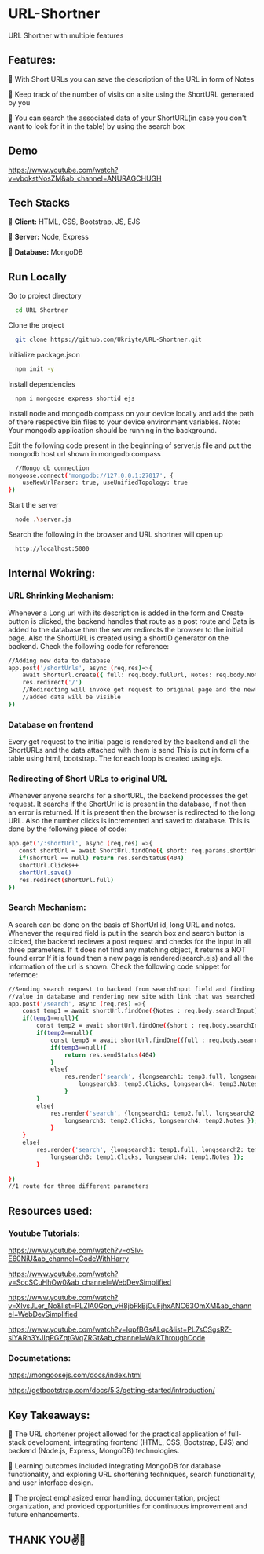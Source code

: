 # URL-Shortner

URL Shortner with multiple features 

## Features:

🍡 With Short URLs you can save the description of the URL in form of Notes

🍡 Keep track of the number of visits on a site using the ShortURL generated by you

🍡 You can search the associated data of your ShortURL(in case you don't want to look for it in the table) by using the search box

## Demo

https://www.youtube.com/watch?v=vbokstNosZM&ab_channel=ANURAGCHUGH

## Tech Stacks

🦕 **Client:** HTML, CSS, Bootstrap, JS, EJS

🦕 **Server:** Node, Express

🦕 **Database:** MongoDB

## Run Locally

Go to project directory

```bash
  cd URL Shortner
```

Clone the project

```bash
  git clone https://github.com/Ukriyte/URL-Shortner.git
```

Initialize package.json

```bash
  npm init -y
```

Install dependencies

```bash
  npm i mongoose express shortid ejs
```

Install node and mongodb compass on your device locally and add the path of there respective bin files to your device environment variables.
Note: Your mongodb application should be running in the background.

Edit the following code present in the beginning of server.js file and put the mongodb host url shown in mongodb compass

```bash
  //Mongo db connection
mongoose.connect('mongodb://127.0.0.1:27017', {
    useNewUrlParser: true, useUnifiedTopology: true
})

```
Start the server

```bash
  node .\server.js
```

Search the following in the browser and URL shortner will open up

```bash
  http://localhost:5000
```

## Internal Wokring:

### URL Shrinking Mechanism:

Whenever a Long url with its description is added in the form and Create button is clicked, the backend handles that route
as a post route and Data is added to the database then the server redirects the browser to the initial page. Also the ShortURL is created using
a shortID generator on the backend. Check the following code for reference:

```bash
//Adding new data to database
app.post('/shortUrls', async (req,res)=>{
    await ShortUrl.create({ full: req.body.fullUrl, Notes: req.body.Notes})
    res.redirect('/')
    //Redirecting will invoke get request to original page and the newly
    //added data will be visible
})
```

### Database on frontend

Every get request to the initial page is rendered by the backend and all the ShortURLs and the data attached with them is send
This is put in form of a table using html, bootstrap. The for.each loop is created using ejs.

### Redirecting of Short URLs to original URL

Whenever anyone searchs for a shortURL, the backend processes the get request. It searchs if the ShortUrl id is present in the database,
 if not then an error is returned. If it is present then the browser is redirected to the long URL. Also the number clicks is incremented and saved to database. This is done by the following piece of code:
 
 ```bash
 app.get('/:shortUrl', async (req,res) =>{
    const shortUrl = await ShortUrl.findOne({ short: req.params.shortUrl})
    if(shortUrl == null) return res.sendStatus(404)
    shortUrl.Clicks++
    shortUrl.save()
    res.redirect(shortUrl.full)
})
```
     
### Search Mechanism:

A search can be done on the basis of ShortUrl id, long URL and notes. Whenever the required field is put in the search box and search button is clicked,
the backend recieves a post request and checks for the input in all three parameters. If it does not find any matching object, it returns a NOT found error
If it is found then a new page is rendered(search.ejs) and all the information of the url is shown. Check the following code snippet for refernce:

```bash
//Sending search request to backend from searchInput field and finding matching
//value in database and rendering new site with link that was searched for
app.post('/search', async (req,res) =>{
    const temp1 = await shortUrl.findOne({Notes : req.body.searchInput}) 
    if(temp1==null){
        const temp2 = await shortUrl.findOne({short : req.body.searchInput}) 
        if(temp2==null){
            const temp3 = await shortUrl.findOne({full : req.body.searchInput})
            if(temp3==null){
                return res.sendStatus(404)
            }
            else{
                res.render('search', {longsearch1: temp3.full, longsearch2: temp3.short,
                    longsearch3: temp3.Clicks, longsearch4: temp3.Notes });
                } 
        }
        else{
            res.render('search', {longsearch1: temp2.full, longsearch2: temp2.short,
                longsearch3: temp2.Clicks, longsearch4: temp2.Notes });
            }
    }
    else{
        res.render('search', {longsearch1: temp1.full, longsearch2: temp1.short,
            longsearch3: temp1.Clicks, longsearch4: temp1.Notes });
        }
    
})
//1 route for three different parameters
```
## Resources used:

### Youtube Tutorials:

https://www.youtube.com/watch?v=oSIv-E60NiU&ab_channel=CodeWithHarry

https://www.youtube.com/watch?v=SccSCuHhOw0&ab_channel=WebDevSimplified

https://www.youtube.com/watch?v=XlvsJLer_No&list=PLZlA0Gpn_vH8jbFkBjOuFjhxANC63OmXM&ab_channel=WebDevSimplified

https://www.youtube.com/watch?v=IqpfBGsALqc&list=PL7sCSgsRZ-slYARh3YJIqPGZqtGVqZRGt&ab_channel=WalkThroughCode

### Documetations:

https://mongoosejs.com/docs/index.html

https://getbootstrap.com/docs/5.3/getting-started/introduction/

## Key Takeaways:

💫 The URL shortener project allowed for the practical application of full-stack development, integrating frontend (HTML, CSS, Bootstrap, EJS) and backend (Node.js, Express, MongoDB) technologies.

💫 Learning outcomes included integrating MongoDB for database functionality, and exploring URL shortening techniques, search functionality, and user interface design.

💫 The project emphasized error handling, documentation, project organization, and provided opportunities for continuous improvement and future enhancements.

## THANK YOU✌️🐶

